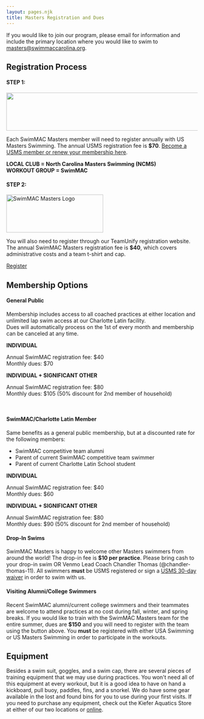 ```yaml
---
layout: pages.njk
title: Masters Registration and Dues
---
```

<div class="card p-6 my-4" markdown="1">

<div class="callout warning" markdown="1">
<div class="bg-gray-100 p-6 my-6 text-center" markdown="1">

If you would like to join our program, please email for information and include the primary location where you would like to swim to <a href="mailto:cthomas@swimmaccarolina.org">masters@swimmaccarolina.org. </a>

</div>

</div>

<h2 class="separator-center">Registration Process</h2>

<div class="flex flex-wrap -mx-4" markdown="1">
<div class="w-full md:w-1/2 p-4" markdown="1">
<h4>STEP 1:</h4>
<p><img src="/static/USMS_Logo_Horz_tm.gif" alt="" width="532" height="100"></p>
<p>Each SwimMAC Masters member will need to register annually with US Masters Swimming. The annual USMS registration fee is <b>$70</b>. <a href="https://www.usms.org/reg/register.php">Become a USMS member or renew your membership here</a>.</p>
<p><b>LOCAL CLUB = North Carolina Masters Swimming (NCMS)<br>
WORKOUT GROUP = SwimMAC</b></p>
</div>

<div class="w-full md:w-1/2 p-4" markdown="1">
<h4>STEP 2:</h4>
<p><img src="/static/SwimMAC-Masters-Horizontal-Logo.png" alt="SwimMAC Masters Logo" width="255" height="100"></p>
<p>You will also need to register through our TeamUnify registration website. The annual SwimMAC Masters registration fee is <b>$40</b>, which covers administrative costs and a team t-shirt and cap.</p>
<p><a class="button" href="https://www.gomotionapp.com/team/ncmac/page/team-registration?reg_id=81600" target="_blank" rel="noopener">Register</a></p>
</div>

</div>

</div>

<div class="card p-6 my-4" markdown="1">

<h2 class="separator-center">Membership Options</h2>

<div class="flex flex-wrap -mx-4" markdown="1">

<div class="w-full md:w-1/2 p-4" markdown="1">
<h4>General Public</h4>

<p>Membership includes access to all coached practices at either location and unlimited lap swim access at our Charlotte Latin facility.<br>Dues will automatically process on the 1st of every month and membership can be canceled at any time.</p>
<p><strong>INDIVIDUAL</strong></p>
<p>Annual SwimMAC registration fee: $40<br>
Monthly dues: $70</p>
<p><strong>INDIVIDUAL + SIGNIFICANT OTHER</strong></p>
<p>Annual SwimMAC registration fee: $80<br>
Monthly dues: $105 (50% discount for 2nd member of household)</p>
<br>

</div>

<div class="w-full md:w-1/2 p-4" markdown="1">
<h4>SwimMAC/Charlotte Latin Member</h4>
<p>Same benefits as a general public membership, but at a discounted rate for the following members:</p>
<ul>

<li>SwimMAC competitive team alumni
<li>Parent of current SwimMAC competitive team swimmer</li>
<li>Parent of current Charlotte Latin School student</li>
</ul>
<p><strong>INDIVIDUAL</strong></p>
<p>Annual SwimMAC registration fee: $40<br>
Monthly dues: $60</p>
<p><strong>INDIVIDUAL + SIGNIFICANT OTHER</strong></p>
<p>Annual SwimMAC registration fee: $80<br>
Monthly dues: $90 (50% discount for 2nd member of household)</p>
</div>

<div class="w-full md:w-1/2 p-4" markdown="1">
<h4>Drop-In Swims</h4>
<p>SwimMAC Masters is happy to welcome other Masters swimmers from around the world! The drop-in fee is <b>$10 per practice</b>. Please bring cash to your drop-in swim OR Venmo Lead Coach Chandler Thomas (@chandler-thomas-11). All swimmers <b>must</b> be USMS registered or sign a <a href="https://www.usms.org/admin/lmschb/gto_reg_30daytryout_regform.pdf" target="_blank" rel="noopener">USMS 30-day waiver</a> in order to swim with us.</p>
</div>

<div class="w-full md:w-1/2 p-4" markdown="1">

<h4>Visiting Alumni/College Swimmers</h4>

<p>Recent SwimMAC alumni/current college swimmers and their teammates are welcome to attend practices at no cost during fall, winter, and spring breaks. If you would like to train with the SwimMAC Masters team for the entire summer, dues are <b>$150</b> and you will need to register with the team using the button above. You <b>must</b> be registered with either USA Swimming or US Masters Swimming in order to participate in the workouts.</p>

</div>

<div class="card p-6 my-4" markdown="1">

<h2 class="separator-center">Equipment</h2>

<p>Besides a swim suit, goggles, and a swim cap, there are several pieces of training equipment that we may use during practices. You won't need all of this equipment at every workout, but it is a good idea to have on hand a kickboard, pull buoy, paddles, fins, and a snorkel. We do have some gear available in the lost and found bins for you to use during your first visits. If you need to purchase any equipment, check out the Kiefer Aquatics Store at either of our two locations or <a href="https://www.usms.org/admin/lmschb/gto_reg_30daytryout_regform.pdf" target="_blank" rel="noopener"><a href="https://www.kiefer.com/" target="_blank" rel="noopener">online</a>.</p>

</div>
</div>

</div>